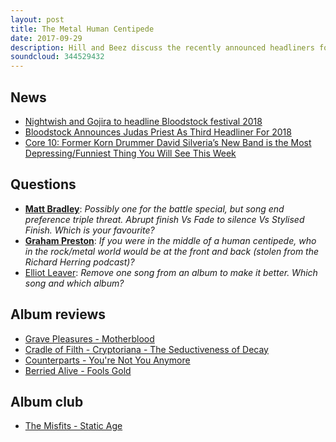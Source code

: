 ```yaml
---
layout: post
title: The Metal Human Centipede
date: 2017-09-29
description: Hill and Beez discuss the recently announced headliners for Bloodstock 2018 and speculate on who might headline Download next year, they discuss the new track from former Korn drummer David Silveria’s band Core 10, there’s hilarious chat about who they’d have in their heavy metal human centipede, followed by reviews on new albums from Grave Pleasures, Cradle of Filth, Counterparts and Berried Alive, and Album Club this week is on the Misfits’ long lost debut album Static Age.
soundcloud: 344529432
---
```


## News

- [Nightwish and Gojira to headline Bloodstock festival 2018](http://teamrock.com/news/2017-08-12/nightwish-and-gojira-to-headline-bloodstock-festival-2018)
- [Bloodstock Announces Judas Priest As Third Headliner For 2018](http://www.bloodstock.uk.com/news/bloodstock-announces-judas-priest-as-third-headliner-for-2018)
- [Core 10: Former Korn Drummer David Silveria’s New Band is the Most Depressing/Funniest Thing You Will See This Week](http://www.metalsucks.net/2017/04/07/core-10-former-korn-drummer-david-silverias-new-band-is-the-most-depressingfunniest-thing-you-will-see-this-week/)


## Questions

- **[Matt Bradley](https://www.facebook.com/thatsnotmetalpodcast/posts/2182867711939761?comment_id=2182960985263767&comment_tracking=%7B%22tn%22%3A%22R5%22%7D)**: *Possibly one for the battle special, but song end preference triple threat. Abrupt finish Vs Fade to silence Vs Stylised Finish. Which is your favourite?*
- **[Graham Preston](https://www.facebook.com/thatsnotmetalpodcast/posts/2182867711939761?comment_id=2182869411939591&comment_tracking=%7B%22tn%22%3A%22R9%22%7D)**: *If you were in the middle of a human centipede, who in the rock/metal world would be at the front and back (stolen from the Richard Herring podcast)?*
- [Elliot Leaver](https://www.facebook.com/thatsnotmetalpodcast/posts/2182867711939761?comment_id=2182869121939620&comment_tracking=%7B%22tn%22%3A%22R9%22%7D): *Remove one song from an album to make it better. Which song and which album?*


## Album reviews

- [Grave Pleasures - Motherblood](https://itunes.apple.com/gb/album/motherblood/id1262214046)
- [Cradle of Filth - Cryptoriana - The Seductiveness of Decay](https://itunes.apple.com/gb/album/cryptoriana-the-seductiveness-of-decay/id1257704049)
- [Counterparts - You're Not You Anymore](https://itunes.apple.com/gb/album/youre-not-you-anymore/id1258679769)
- [Berried Alive - Fools Gold](https://itunes.apple.com/gb/album/fools-gold/id1257966955)


## Album club

- [The Misfits - Static Age](https://itunes.apple.com/gb/album/static-age/id724429372)
